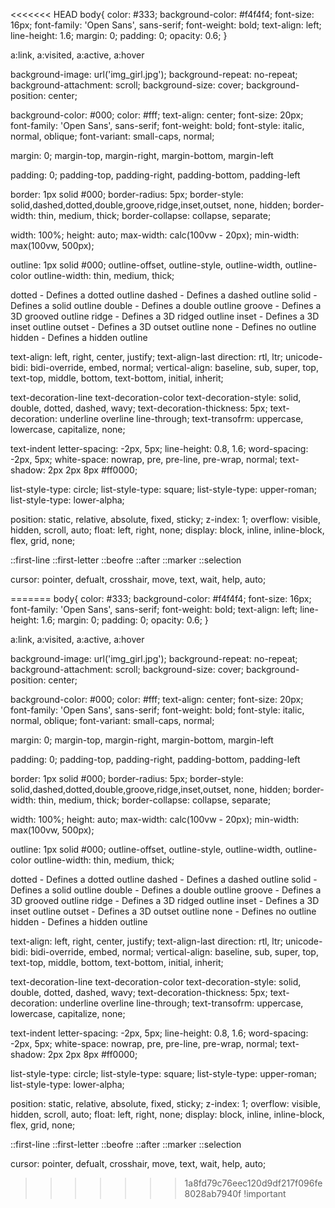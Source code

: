 <<<<<<< HEAD
body{
    color: #333;
    background-color: #f4f4f4;
    font-size: 16px;
    font-family: 'Open Sans', sans-serif;
    font-weight: bold;
    text-align: left;
    line-height: 1.6;
    margin: 0;
    padding: 0;
    opacity: 0.6;
}

a:link, a:visited, a:active, a:hover

background-image: url('img_girl.jpg');
background-repeat: no-repeat;
background-attachment: scroll;
background-size: cover;
background-position: center;

background-color: #000;
color: #fff;
text-align: center;
font-size: 20px;
font-family: 'Open Sans', sans-serif;
font-weight: bold;
font-style: italic, normal, oblique;
font-variant: small-caps, normal;

margin: 0;
margin-top, margin-right, margin-bottom, margin-left

padding: 0;
padding-top, padding-right, padding-bottom, padding-left

border: 1px solid #000;
border-radius: 5px;
border-style: solid,dashed,dotted,double,groove,ridge,inset,outset, none, hidden;
border-width: thin, medium, thick;
border-collapse: collapse, separate;

width: 100%;
height: auto;
max-width: calc(100vw - 20px);
min-width: max(100vw, 500px);

outline: 1px solid #000;
outline-offset, outline-style, outline-width, outline-color
outline-width: thin, medium, thick;


dotted - Defines a dotted outline
dashed - Defines a dashed outline
solid - Defines a solid outline
double - Defines a double outline
groove - Defines a 3D grooved outline
ridge - Defines a 3D ridged outline
inset - Defines a 3D inset outline
outset - Defines a 3D outset outline
none - Defines no outline
hidden - Defines a hidden outline

text-align: left, right, center, justify;
text-align-last
direction: rtl, ltr;
unicode-bidi: bidi-override, embed, normal;
vertical-align: baseline, sub, super, top, text-top, middle, bottom, text-bottom, initial, inherit;


text-decoration-line
text-decoration-color
text-decoration-style: solid, double, dotted, dashed, wavy;
text-decoration-thickness: 5px;
text-decoration: underline overline line-through;
text-transofrm: uppercase, lowercase, capitalize, none;


text-indent
letter-spacing: -2px, 5px;
line-height: 0.8, 1.6;
word-spacing: -2px, 5px;
white-space: nowrap, pre, pre-line, pre-wrap, normal;
text-shadow: 2px 2px 8px #ff0000;

list-style-type: circle;
list-style-type: square;
list-style-type: upper-roman;
list-style-type: lower-alpha;

position: static, relative, absolute, fixed, sticky;
z-index: 1;
overflow: visible, hidden, scroll, auto;
float: left, right, none;
display: block, inline, inline-block, flex, grid, none;

::first-line
::first-letter
::beofre
::after
::marker
::selection

cursor: pointer, defualt, crosshair, move, text, wait, help, auto;


=======
body{
    color: #333;
    background-color: #f4f4f4;
    font-size: 16px;
    font-family: 'Open Sans', sans-serif;
    font-weight: bold;
    text-align: left;
    line-height: 1.6;
    margin: 0;
    padding: 0;
    opacity: 0.6;
}

a:link, a:visited, a:active, a:hover

background-image: url('img_girl.jpg');
background-repeat: no-repeat;
background-attachment: scroll;
background-size: cover;
background-position: center;

background-color: #000;
color: #fff;
text-align: center;
font-size: 20px;
font-family: 'Open Sans', sans-serif;
font-weight: bold;
font-style: italic, normal, oblique;
font-variant: small-caps, normal;

margin: 0;
margin-top, margin-right, margin-bottom, margin-left

padding: 0;
padding-top, padding-right, padding-bottom, padding-left

border: 1px solid #000;
border-radius: 5px;
border-style: solid,dashed,dotted,double,groove,ridge,inset,outset, none, hidden;
border-width: thin, medium, thick;
border-collapse: collapse, separate;

width: 100%;
height: auto;
max-width: calc(100vw - 20px);
min-width: max(100vw, 500px);

outline: 1px solid #000;
outline-offset, outline-style, outline-width, outline-color
outline-width: thin, medium, thick;


dotted - Defines a dotted outline
dashed - Defines a dashed outline
solid - Defines a solid outline
double - Defines a double outline
groove - Defines a 3D grooved outline
ridge - Defines a 3D ridged outline
inset - Defines a 3D inset outline
outset - Defines a 3D outset outline
none - Defines no outline
hidden - Defines a hidden outline

text-align: left, right, center, justify;
text-align-last
direction: rtl, ltr;
unicode-bidi: bidi-override, embed, normal;
vertical-align: baseline, sub, super, top, text-top, middle, bottom, text-bottom, initial, inherit;


text-decoration-line
text-decoration-color
text-decoration-style: solid, double, dotted, dashed, wavy;
text-decoration-thickness: 5px;
text-decoration: underline overline line-through;
text-transofrm: uppercase, lowercase, capitalize, none;


text-indent
letter-spacing: -2px, 5px;
line-height: 0.8, 1.6;
word-spacing: -2px, 5px;
white-space: nowrap, pre, pre-line, pre-wrap, normal;
text-shadow: 2px 2px 8px #ff0000;

list-style-type: circle;
list-style-type: square;
list-style-type: upper-roman;
list-style-type: lower-alpha;

position: static, relative, absolute, fixed, sticky;
z-index: 1;
overflow: visible, hidden, scroll, auto;
float: left, right, none;
display: block, inline, inline-block, flex, grid, none;

::first-line
::first-letter
::beofre
::after
::marker
::selection

cursor: pointer, defualt, crosshair, move, text, wait, help, auto;


>>>>>>> 1a8fd79c76eec120d9df217f096fe8028ab7940f
!important